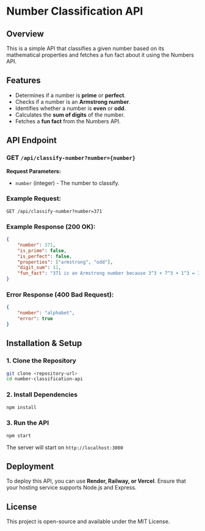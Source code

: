 # Number Classification API

## Overview
This is a simple API that classifies a given number based on its mathematical properties and fetches a fun fact about it using the Numbers API.

## Features
- Determines if a number is **prime** or **perfect**.
- Checks if a number is an **Armstrong number**.
- Identifies whether a number is **even** or **odd**.
- Calculates the **sum of digits** of the number.
- Fetches a **fun fact** from the Numbers API.

## API Endpoint
### GET `/api/classify-number?number={number}`
**Request Parameters:**
- `number` (integer) - The number to classify.

### Example Request:
```
GET /api/classify-number?number=371
```

### Example Response (200 OK):
```json
{
    "number": 371,
    "is_prime": false,
    "is_perfect": false,
    "properties": ["armstrong", "odd"],
    "digit_sum": 11,
    "fun_fact": "371 is an Armstrong number because 3^3 + 7^3 + 1^3 = 371"
}
```

### Error Response (400 Bad Request):
```json
{
    "number": "alphabet",
    "error": true
}
```

## Installation & Setup
### 1. Clone the Repository
```sh
git clone <repository-url>
cd number-classification-api
```

### 2. Install Dependencies
```sh
npm install
```

### 3. Run the API
```sh
npm start
```

The server will start on `http://localhost:3000`

## Deployment
To deploy this API, you can use **Render, Railway, or Vercel**. Ensure that your hosting service supports Node.js and Express.

## License
This project is open-source and available under the MIT License.


